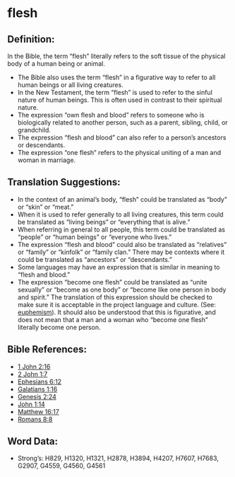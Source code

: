 # flesh

## Definition:

In the Bible, the term “flesh” literally refers to the soft tissue of the physical body of a human being or animal.

* The Bible also uses the term “flesh” in a figurative way to refer to all human beings or all living creatures.
* In the New Testament, the term “flesh” is used to refer to the sinful nature of human beings. This is often used in contrast to their spiritual nature.
* The expression “own flesh and blood” refers to someone who is biologically related to another person, such as a parent, sibling, child, or grandchild.
* The expression “flesh and blood” can also refer to a person’s ancestors or descendants.
* The expression “one flesh” refers to the physical uniting of a man and woman in marriage.

## Translation Suggestions:

* In the context of an animal’s body, “flesh” could be translated as “body” or “skin” or “meat.”
* When it is used to refer generally to all living creatures, this term could be translated as “living beings” or “everything that is alive.”
* When referring in general to all people, this term could be translated as “people” or “human beings” or “everyone who lives.”
* The expression “flesh and blood” could also be translated as “relatives” or “family” or “kinfolk” or “family clan.” There may be contexts where it could be translated as “ancestors” or “descendants.”
* Some languages may have an expression that is similar in meaning to “flesh and blood.”
* The expression “become one flesh” could be translated as “unite sexually” or “become as one body” or “become like one person in body and spirit.” The translation of this expression should be checked to make sure it is acceptable in the project language and culture. (See: [euphemism](../../translate/figs-euphemism)). It should also be understood that this is figurative, and does not mean that a man and a woman who “become one flesh” literally become one person.

## Bible References:

* [1 John 2:16](rc://en/tn/help/1jn/02/16)
* [2 John 1:7](rc://en/tn/help/2jn/01/07)
* [Ephesians 6:12](rc://en/tn/help/eph/06/12)
* [Galatians 1:16](rc://en/tn/help/gal/01/16)
* [Genesis 2:24](rc://en/tn/help/gen/02/24)
* [John 1:14](rc://en/tn/help/jhn/01/14)
* [Matthew 16:17](rc://en/tn/help/mat/16/17)
* [Romans 8:8](rc://en/tn/help/rom/08/08)

## Word Data:

* Strong’s: H829, H1320, H1321, H2878, H3894, H4207, H7607, H7683, G2907, G4559, G4560, G4561
